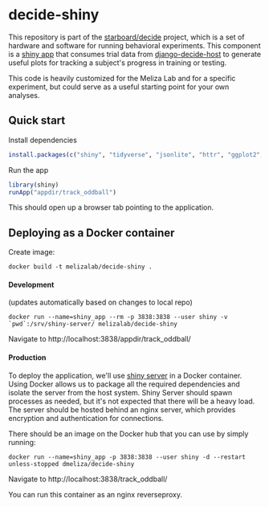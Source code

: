 
# decide-shiny

This repository is part of the [starboard/decide](https://meliza.org/starboard) project, which is a set of hardware and software for running behavioral experiments. This component is a [shiny app](https://www.rstudio.com/products/shiny/) that consumes trial data from [django-decide-host](https://github.com/melizalab/django-decide-host) to generate useful plots for tracking a subject's progress in training or testing.

This code is heavily customized for the Meliza Lab and for a specific experiment, but could serve as a useful starting point for your own analyses.

## Quick start

Install dependencies

``` R
install.packages(c("shiny", "tidyverse", "jsonlite", "httr", "ggplot2", "gtools"))
```

Run the app

``` R
library(shiny)
runApp("appdir/track_oddball")
```

This should open up a browser tab pointing to the application.

## Deploying as a Docker container

Create image:
``` shell
docker build -t melizalab/decide-shiny .
```

#### Development
(updates automatically based on changes to local repo)
``` shell
docker run --name=shiny_app --rm -p 3838:3838 --user shiny -v `pwd`:/srv/shiny-server/ melizalab/decide-shiny
```
Navigate to http://localhost:3838/appdir/track_oddball/

#### Production

To deploy the application, we'll use [shiny server](https://shiny.rstudio.com/articles/shiny-server.html) in a Docker container. Using Docker allows us to package all the required dependencies and isolate the server from the host system. Shiny Server should spawn processes as needed, but it's not expected that there will be a heavy load. The server should be hosted behind an nginx server, which provides encryption and authentication for connections.

There should be an image on the Docker hub that you can use by simply running:

``` shell
docker run --name=shiny_app -p 3838:3838 --user shiny -d --restart unless-stopped dmeliza/decide-shiny
```

Navigate to http://localhost:3838/track_oddball/

You can run this container as an nginx reverseproxy.
